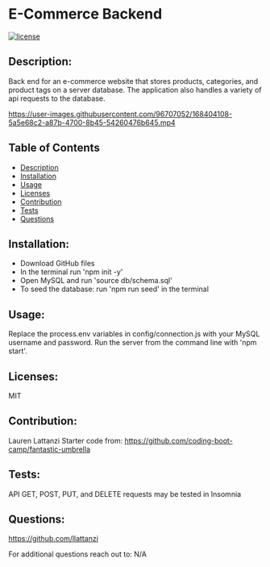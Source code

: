 # E-Commerce Backend
  [![license](https://img.shields.io/badge/license-MIT-blue)](https://opensource.org/licenses/MIT) 

  ## Description:
  Back end for an e-commerce website that stores products, categories, and product tags on a server database. The application also handles a variety of api requests to the database.


https://user-images.githubusercontent.com/96707052/168404108-5a5e68c2-a87b-4700-8b45-54260476b645.mp4


  ## Table of Contents
  - [Description](#description)
  - [Installation](#installation)
  - [Usage](#usage)
  - [Licenses](#licenses)
  - [Contribution](#contribution)
  - [Tests](#tests)
  - [Questions](#questions)

  ## Installation:
  - Download GitHub files
  - In the terminal run 'npm init -y'
  - Open MySQL and run 'source db/schema.sql'
  - To seed the database: run 'npm run seed' in the terminal

  ## Usage:
  Replace the process.env variables in config/connection.js with your MySQL username and password. Run the server from the command line with 'npm start'.

  ## Licenses:
  MIT<br/>

  ## Contribution:
  Lauren Lattanzi
  Starter code from: https://github.com/coding-boot-camp/fantastic-umbrella

  ## Tests:
  API GET, POST, PUT, and DELETE requests may be tested in Insomnia

  ## Questions:
  https://github.com/llattanzi

  For additional questions reach out to: N/A
